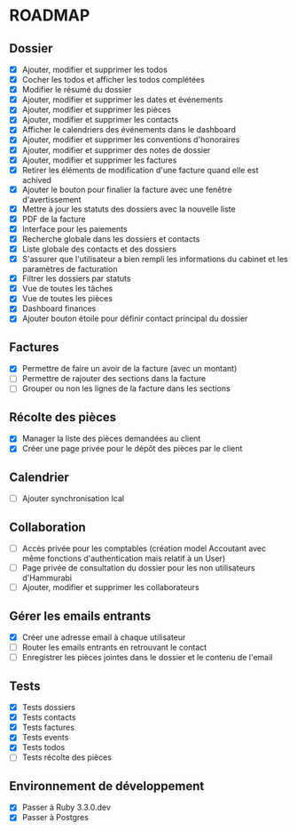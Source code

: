 # ROADMAP

## Dossier

- [X] Ajouter, modifier et supprimer les todos
- [X] Cocher les todos et afficher les todos complétées
- [X] Modifier le résumé du dossier
- [X] Ajouter, modifier et supprimer les dates et événements
- [X] Ajouter, modifier et supprimer les pièces
- [X] Ajouter, modifier et supprimer les contacts
- [X] Afficher le calendriers des événements dans le dashboard
- [X] Ajouter, modifier et supprimer les conventions d'honoraires
- [X] Ajouter, modifier et supprimer des notes de dossier
- [X] Ajouter, modifier et supprimer les factures
- [X] Retirer les éléments de modification d'une facture quand elle est achived
- [X] Ajouter le bouton pour finalier la facture avec une fenêtre d'avertissement
- [X] Mettre à jour les statuts des dossiers avec la nouvelle liste
- [X] PDF de la facture
- [X] Interface pour les paiements
- [X] Recherche globale dans les dossiers et contacts
- [X] Liste globale des contacts et des dossiers
- [X] S'assurer que l'utilisateur a bien rempli les informations du cabinet et les paramètres de facturation
- [X] Filtrer les dossiers par statuts
- [X] Vue de toutes les tâches
- [X] Vue de toutes les pièces
- [X] Dashboard finances
- [X] Ajouter bouton étoile pour définir contact principal du dossier

## Factures

- [X] Permettre de faire un avoir de la facture (avec un montant)
- [ ] Permettre de rajouter des sections dans la facture
- [ ] Grouper ou non les lignes de la facture dans les sections

## Récolte des pièces

- [X] Manager la liste des pièces demandées au client
- [X] Créer une page privée pour le dépôt des pièces par le client

## Calendrier

- [ ] Ajouter synchronisation Ical

## Collaboration

- [ ] Accès privée pour les comptables (création model Accoutant avec même fonctions d'authentication mais relatif à un User)
- [ ] Page privée de consultation du dossier pour les non utilisateurs d'Hammurabi 
- [ ] Ajouter, modifier et supprimer les collaborateurs

## Gérer les emails entrants

- [X] Créer une adresse email à chaque utilisateur
- [ ] Router les emails entrants en retrouvant le contact
- [ ] Enregistrer les pièces jointes dans le dossier et le contenu de l'email

## Tests

- [X] Tests dossiers
- [X] Tests contacts
- [X] Tests factures
- [X] Tests events
- [X] Tests todos
- [ ] Tests récolte des pièces

## Environnement de développement

- [X] Passer à Ruby 3.3.0.dev
- [X] Passer à Postgres